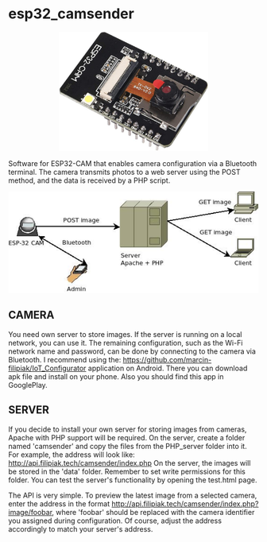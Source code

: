 # esp32_camsender

<p align="center">
  <img src="https://raw.githubusercontent.com/marcin-filipiak/esp32_camsender/main/doc/esp32.jpg" width="300px">
</p>

Software for ESP32-CAM that enables camera configuration via a Bluetooth terminal. The camera transmits photos to a web server using the POST method, and the data is received by a PHP script.

<p align="center">
  <img src="https://raw.githubusercontent.com/marcin-filipiak/esp32_camsender/main/doc/data_flow.jpg">
</p>

## CAMERA 

You need own server to store images.
If the server is running on a local network, you can use it.
The remaining configuration, such as the Wi-Fi network name and password, can be done by connecting to the camera via Bluetooth. 
I recommend using the: https://github.com/marcin-filipiak/IoT_Configurator application on Android.
There you can download apk file and install on your phone. Also you should find this app in GooglePlay. 

## SERVER

If you decide to install your own server for storing images from cameras, Apache with PHP support will be required. On the server, create a folder named 'camsender' and copy the files from the PHP_server folder into it. For example, the address will look like: 
http://api.filipiak.tech/camsender/index.php
On the server, the images will be stored in the 'data' folder. Remember to set write permissions for this folder. 
You can test the server's functionality by opening the test.html page.

The API is very simple. To preview the latest image from a selected camera, enter the address in the format http://api.filipiak.tech/camsender/index.php?image/foobar, where 'foobar' should be replaced with the camera identifier you assigned during configuration. 
Of course, adjust the address accordingly to match your server's address.

